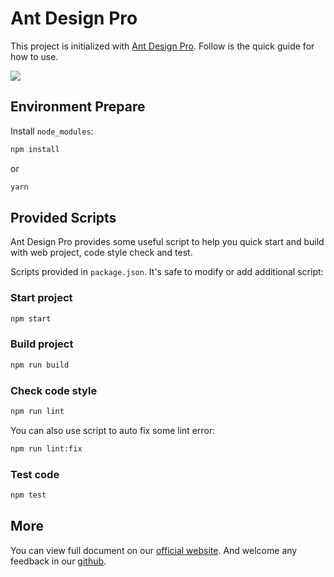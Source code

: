 # Ant Design Pro

This project is initialized with [Ant Design Pro](https://pro.ant.design). Follow is the quick guide for how to use.

<img algin="center" src="https://static.0xffff.one/assets/files/2022-05-23/1653273782-973480-image.png" />
<!-- <p align="center"><img width="500" style="border-radius:50%" src="https://static.0xffff.one/assets/files/2022-05-23/1653273782-973480-image.png"></img></p> -->

## Environment Prepare

Install `node_modules`:

```bash
npm install
```

or

```bash
yarn
```

## Provided Scripts

Ant Design Pro provides some useful script to help you quick start and build with web project, code style check and test.

Scripts provided in `package.json`. It's safe to modify or add additional script:

### Start project

```bash
npm start
```

### Build project

```bash
npm run build
```

### Check code style

```bash
npm run lint
```

You can also use script to auto fix some lint error:

```bash
npm run lint:fix
```

### Test code

```bash
npm test
```

## More

You can view full document on our [official website](https://pro.ant.design). And welcome any feedback in our [github](https://github.com/ant-design/ant-design-pro).
